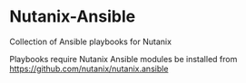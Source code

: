 # Nutanix-Ansible
Collection of Ansible playbooks for Nutanix

Playbooks require Nutanix Ansible modules be installed from https://github.com/nutanix/nutanix.ansible

